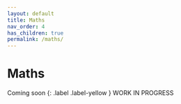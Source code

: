 ```yaml
---
layout: default
title: Maths
nav_order: 4
has_children: true
permalink: /maths/
---
```


# Maths
Coming soon
{: .label .label-yellow }
WORK IN PROGRESS
